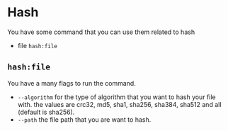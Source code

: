 # Hash

You have some command that you can use them related to hash
* file `hash:file`

## `hash:file`
You have a many flags to run the command.
- `--algorithm` for the type of algorithm that you want to hash your file with. the values are crc32, md5, sha1, sha256, sha384, sha512 and all (default is sha256).
- `--path` the file path that you are want to hash.
